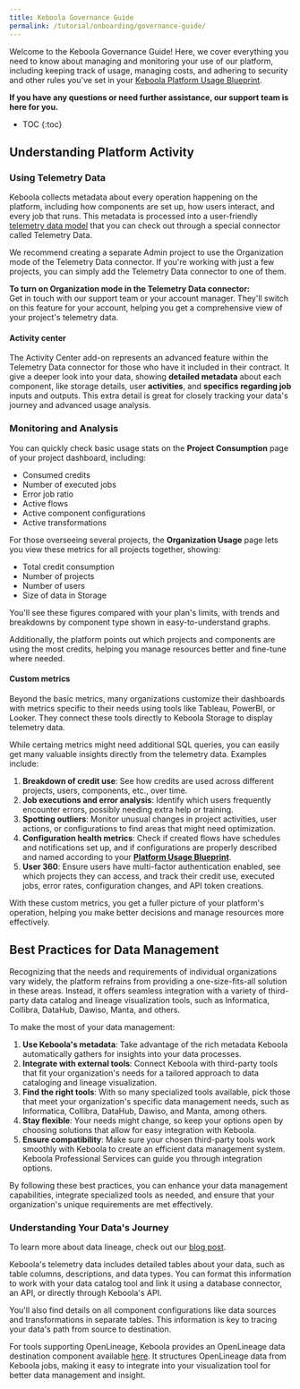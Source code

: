 ```yaml
---
title: Keboola Governance Guide
permalink: /tutorial/onboarding/governance-guide/
---
```


Welcome to the Keboola Governance Guide! Here, we cover everything you need to know about managing and monitoring your use of our platform, 
including keeping track of usage, managing costs, and adhering to security and other rules you've set in your [Keboola Platform Usage Blueprint](/tutorial/onboarding/usage-blueprint/).

**If you have any questions or need further assistance, our support team is here for you.**

* TOC
{:toc}

## Understanding Platform Activity
### Using Telemetry Data
Keboola collects metadata about every operation happening on the platform, including how components are set up, how users interact, and every job that runs.
This metadata is processed into a user-friendly [telemetry data model](/components/extractors/other/telemetry-data) that you can check out through a special 
connector called Telemetry Data.

We recommend creating a separate Admin project to use the Organization mode of the Telemetry Data connector.
If you're working with just a few projects, you can simply add the Telemetry Data connector to one of them.

**To turn on Organization mode in the Telemetry Data connector:**  
Get in touch with our support team or your account manager. They'll switch on this feature for your account, helping you get a comprehensive view of your project's telemetry data.

#### Activity center
The Activity Center add-on represents an advanced feature within the Telemetry Data connector for those who have it included in their contract. 
It give a deeper look into your data, showing **detailed metadata** about each component, like storage details, user **activities**, and **specifics regarding job** inputs and outputs. This extra detail is great for closely tracking your data's journey and advanced usage analysis.

### Monitoring and Analysis
You can quickly check basic usage stats on the **Project Consumption** page of your project dashboard, including:

- Consumed credits
- Number of executed jobs
- Error job ratio
- Active flows
- Active component configurations
- Active transformations

For those overseeing several projects, the **Organization Usage** page lets you view these metrics for all projects together, showing:

- Total credit consumption
- Number of projects
- Number of users
- Size of data in Storage

You'll see these figures compared with your plan's limits, with trends and breakdowns by component type shown in easy-to-understand graphs.

Additionally, the platform points out which projects and components are using the most credits, helping you manage resources better and fine-tune where needed.

#### Custom metrics
Beyond the basic metrics, many organizations customize their dashboards with metrics specific to their needs using tools like Tableau, PowerBI, or Looker. 
They connect these tools directly to Keboola Storage to display telemetry data.

While certaing metrics might need additional SQL queries, you can easily get many valuable insights directly from the telemetry data. Examples include:

1. **Breakdown of credit use**: See how credits are used across different projects, users, components, etc., over time.
2. **Job executions and error analysis**: Identify which users frequently encounter errors, possibly needing extra help or training.
3. **Spotting outliers**: Monitor unusual changes in project activities, user actions, or configurations to find areas that might need optimization.
4. **Configuration health metrics**: Check if created flows have schedules and notifications set up, and if configurations are properly described and named according to your [**Platform Usage Blueprint**](/tutorial/onboarding/usage-blueprint/).
5. **User 360**: Ensure users have multi-factor authentication enabled, see which projects they can access, and track their credit use, executed jobs, error rates, configuration changes, and API token creations.

With these custom metrics, you get a fuller picture of your platform's operation, helping you make better decisions and manage resources more effectively.

## Best Practices for Data Management

Recognizing that the needs and requirements of individual organizations vary widely, the platform refrains from providing a one-size-fits-all solution in these 
areas. Instead, it offers seamless integration with a variety of third-party data catalog and lineage visualization tools, such as Informatica, Collibra, DataHub, 
Dawiso, Manta, and others.

To make the most of your data management:
1. **Use Keboola's metadata**: Take advantage of the rich metadata Keboola automatically gathers for insights into your data processes.
2. **Integrate with external tools**: Connect Keboola with third-party tools that fit your organization's needs for a tailored approach to data cataloging and lineage visualization.
3. **Find the right tools**: With so many specialized tools available, pick those that meet your organization's specific data management needs, such as Informatica, Collibra, DataHub, Dawiso, and Manta, among others.
4. **Stay flexible**: Your needs might change, so keep your options open by choosing solutions that allow for easy integration with Keboola.
5. **Ensure compatibility**: Make sure your chosen third-party tools work smoothly with Keboola to create an efficient data management system. Keboola Professional Services can guide you through integration options.

By following these best practices, you can enhance your data management capabilities, integrate specialized tools as needed, and ensure that your organization's 
unique requirements are met effectively.

### Understanding Your Data's Journey
To learn more about data lineage, check out our [blog post](https://www.keboola.com/blog/how-to-get-started-with-data-lineage).

Keboola's telemetry data includes detailed tables about your data, such as table columns, descriptions, and data types. You can format this information to work
with your data catalog tool and link it using a database connector, an API, or directly through Keboola's API.

You'll also find details on all component configurations like data sources and transformations in separate tables. This information is key to tracing your 
data's path from source to destination.

For tools supporting OpenLineage, Keboola provides an OpenLineage data destination component available [here](https://components.keboola.com/components/keboola.wr-openlineage). 
It structures OpenLineage data from Keboola jobs, making it easy to integrate into your visualization tool for better data management and insight.
